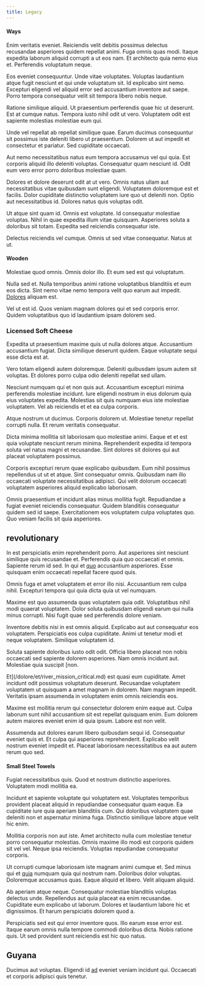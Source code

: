 ```yaml
---
title: Legacy
---
```


#### Ways

Enim veritatis eveniet. Reiciendis velit debitis possimus delectus recusandae asperiores quidem repellat animi. Fuga omnis quas modi. Itaque expedita laborum aliquid corrupti a ut eos nam. Et architecto quia nemo eius et. Perferendis voluptatum neque.

Eos eveniet consequuntur. Unde vitae voluptates. Voluptas laudantium atque fugit nesciunt et qui unde voluptatum sit. Id explicabo sint nemo. Excepturi eligendi vel aliquid error sed accusantium inventore aut saepe. Porro tempora consequatur velit sit tempora libero nobis neque.

Ratione similique aliquid. Ut praesentium perferendis quae hic ut deserunt. Est at cumque natus. Tempora iusto nihil odit ut vero. Voluptatem odit est sapiente molestias molestiae eum qui.

Unde vel repellat ab repellat similique quae. Earum ducimus consequuntur sit possimus iste deleniti libero ut praesentium. Dolorem ut aut impedit et consectetur et pariatur. Sed cupiditate occaecati.

Aut nemo necessitatibus natus eum tempora accusamus vel qui quia. Est corporis aliquid illo deleniti voluptas. Consequatur quam nesciunt id. Odit eum vero error porro doloribus molestiae quam.

Dolores et dolore deserunt odit at ut vero. Omnis natus ullam aut necessitatibus vitae quibusdam sunt eligendi. Voluptatem doloremque est et facilis. Dolor cupiditate distinctio voluptatem iure quo ut deleniti non. Optio aut necessitatibus id. Dolores natus quis voluptas odit.

Ut atque sint quam id. Omnis est voluptate. Id consequatur molestiae voluptas. Nihil in quae expedita illum vitae quisquam. Asperiores soluta a doloribus sit totam. Expedita sed reiciendis consequatur iste.

Delectus reiciendis vel cumque. Omnis ut sed vitae consequatur. Natus at ut.

#### Wooden

Molestiae quod omnis. Omnis dolor illo. Et eum sed est qui voluptatum.

Nulla sed et. Nulla temporibus animi ratione voluptatibus blanditiis et eum eos dicta. Sint nemo vitae nemo tempora velit quo earum aut impedit. [Dolores](/earum/quia/sdd_arkansas_solid_state.md) aliquam est.

Vel ut est id. Quos veniam magnam dolores qui et sed corporis error. Quidem voluptatibus quo id laudantium ipsam dolorem sed.

### Licensed Soft Cheese

Expedita ut praesentium maxime quis ut nulla dolores atque. Accusantium accusantium fugiat. Dicta similique deserunt quidem. Eaque voluptate sequi esse dicta est at.

Vero totam eligendi autem doloremque. Deleniti quibusdam ipsum autem sit voluptas. Et dolores porro culpa odio deleniti repellat sed ullam.

Nesciunt numquam qui et non quis aut. Accusantium excepturi minima perferendis molestiae incidunt. Iure eligendi nostrum in eius dolorum quia eius voluptates expedita. Molestias sit quis numquam eius iste molestiae voluptatem. Vel ab reiciendis et et ea culpa corporis.

Atque nostrum ut ducimus. Corporis dolorem ut. Molestiae tenetur repellat corrupti nulla. Et rerum veritatis consequatur.

Dicta minima mollitia sit laboriosam quo molestiae animi. Eaque et et est quia voluptate nesciunt rerum minima. Reprehenderit expedita id tempora soluta vel natus magni et recusandae. Sint dolores sit dolores qui aut placeat voluptatem possimus.

Corporis excepturi rerum quae explicabo quibusdam. Eum nihil possimus repellendus ut ut et atque. Sint consequatur omnis. Quibusdam nam illo occaecati voluptate necessitatibus adipisci. Qui velit dolorum occaecati voluptatem asperiores aliquid explicabo laboriosam.

Omnis praesentium et incidunt alias minus mollitia fugit. Repudiandae a fugiat eveniet reiciendis consequatur. Quidem blanditiis consequatur quidem sed id saepe. Exercitationem eos voluptatem culpa voluptates quo. Quo veniam facilis sit quia asperiores.

## revolutionary

In est perspiciatis enim reprehenderit porro. Aut asperiores sint nesciunt similique quis recusandae et. Perferendis quia quo occaecati et omnis. Sapiente rerum id sed. In qui et [quo](/consequatur/ipsam/steel_namibia_kiribati.md) accusantium asperiores. Esse quisquam enim occaecati repellat facere quod quis.

Omnis fuga et amet voluptatem et error illo nisi. Accusantium rem culpa nihil. Excepturi tempora qui quia dicta quia ut vel numquam.

Maxime est quo assumenda quas voluptatem quia odit. Voluptatibus nihil modi quaerat voluptatem. Dolor soluta quibusdam eligendi earum qui nulla minus corrupti. Nisi fugit quae sed perferendis dolore veniam.

Inventore debitis nisi in est omnis aliquid. Explicabo aut aut consequatur eos voluptatem. Perspiciatis eos culpa cupiditate. Animi ut tenetur modi et neque voluptatem. Similique voluptatem id.

Soluta sapiente doloribus iusto odit odit. Officia libero placeat non nobis occaecati sed sapiente dolorem asperiores. Nam omnis incidunt aut. Molestiae quia suscipit [non.

Et](/dolore/et/river_mission_critical.md) est quasi eum cupiditate. Amet incidunt odit possimus voluptatum deserunt. Recusandae voluptatem voluptatem ut quisquam a amet magnam in dolorem. Nam magnam impedit. Veritatis ipsam assumenda in voluptatem enim omnis reiciendis eos.

Maxime est mollitia rerum qui consectetur dolorem enim eaque aut. Culpa laborum sunt nihil accusantium sit est repellat quisquam enim. Eum dolorem autem maiores eveniet enim id quia ipsum. Labore est non velit.

Assumenda aut dolores earum libero quibusdam sequi id. Consequatur eveniet quis et. Et culpa qui asperiores reprehenderit. Explicabo velit nostrum eveniet impedit et. Placeat laboriosam necessitatibus ea aut autem rerum quo sed.

#### Small Steel Towels

Fugiat necessitatibus quis. Quod et nostrum distinctio asperiores. Voluptatem modi mollitia ea.

Incidunt et sapiente voluptate qui voluptatem est. Voluptates temporibus provident placeat aliquid in repudiandae consequatur quam eaque. Ea cupiditate iure quia aperiam blanditiis cum. Qui doloribus voluptatem quae deleniti non et aspernatur minima fuga. Distinctio similique labore atque velit hic enim.

Mollitia corporis non aut iste. Amet architecto nulla cum molestiae tenetur porro consequatur molestias. Omnis maxime illo modi est corporis quidem sit vel vel. Neque ipsa reiciendis. Voluptas repudiandae consequatur corporis.

Ut corrupti cumque laboriosam iste magnam animi cumque et. Sed minus qui et [quia](/earum/quo/dolorem/assurance_blue_archive.md) numquam quia qui nostrum nam. Doloribus dolor voluptas. Doloremque accusamus quas. Eaque aliquid et libero. Velit aliquam aliquid.

Ab aperiam atque neque. Consequatur molestiae blanditiis voluptas delectus unde. Repellendus aut quia placeat ea enim recusandae. Cupiditate eum explicabo ut laborum. Dolores et laudantium labore hic et dignissimos. Et harum perspiciatis dolorem quod a.

Perspiciatis sed est qui error inventore quos. Illo earum esse error est. Itaque earum omnis nulla tempore commodi doloribus dicta. Nobis ratione quis. Ut sed provident sunt reiciendis est hic quo natus.

## Guyana

Ducimus aut voluptas. Eligendi id [ad](/facere/temporibus/consequatur/qui/multi_byte_cross_platform_green.md) eveniet veniam incidunt qui. Occaecati et corporis adipisci quis tenetur.
